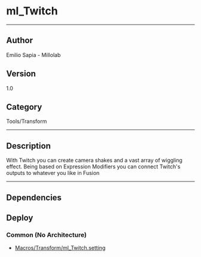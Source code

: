 # ml_Twitch
___

## Author
Emilio Sapia - Millolab

## Version
1.0

## Category
Tools/Transform

___

## Description
<p>With Twitch you can create camera shakes and a vast array of wiggling effect. 
	Being based on Expression Modifiers you can connect Twitch's outputs to whatever you like in Fusion </p>

___

## Dependencies

## Deploy

### Common (No Architecture)

<ul>
<li><a href="https://gitlab.com/WeSuckLess/Reactor/-/blob/master/Atoms/com.Millolab.ml_Twitch/Macros/Transform/ml_Twitch.setting?ref_type=heads">Macros/Transform/ml_Twitch.setting</a></li>
</ul>
